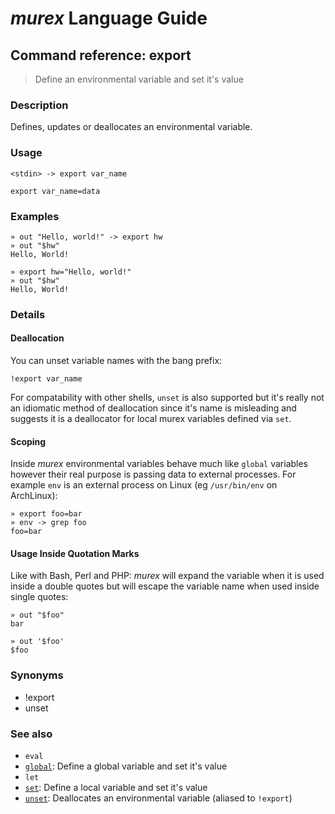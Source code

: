 # _murex_ Language Guide

## Command reference: export

> Define an environmental variable and set it's value

### Description

Defines, updates or deallocates an environmental variable.

### Usage

    <stdin> -> export var_name

    export var_name=data

### Examples

    » out "Hello, world!" -> export hw
    » out "$hw"
    Hello, World!

    » export hw="Hello, world!"
    » out "$hw"
    Hello, World!

### Details

#### Deallocation

You can unset variable names with the bang prefix:

    !export var_name

For compatability with other shells, `unset` is also supported but it's really
not an idiomatic method of deallocation since it's name is misleading and
suggests it is a deallocator for local murex variables defined via `set`.

#### Scoping

Inside _murex_ environmental variables behave much like `global` variables
however their real purpose is passing data to external processes. For example
`env` is an external process on Linux (eg `/usr/bin/env` on ArchLinux):

    » export foo=bar
    » env -> grep foo
    foo=bar

#### Usage Inside Quotation Marks

Like with Bash, Perl and PHP: _murex_ will expand the variable when it is used
inside a double quotes but will escape the variable name when used inside single
quotes:

    » out "$foo"
    bar

    » out '$foo'
    $foo

### Synonyms

* !export
* unset

### See also

* `eval`
* [`global`](global.md): Define a global variable and set it's value
* `let`
* [`set`](set.md): Define a local variable and set it's value
* [`unset`](unset.md): Deallocates an environmental variable (aliased to `!export`)
